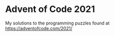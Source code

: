 # Advent of Code 2021
My solutions to the programming puzzles found at https://adventofcode.com/2021/
